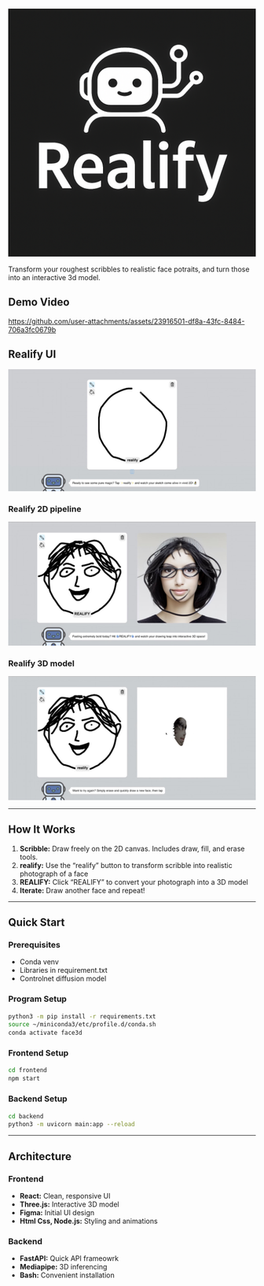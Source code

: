 ![Logo](./assets/logo.png)

Transform your roughest scribbles to realistic face potraits, and turn those into an interactive 3d model.


## Demo Video

https://github.com/user-attachments/assets/23916501-df8a-43fc-8484-706a3fc0679b

## Realify UI

![Realify Canvas UI](./assets/realify-ui.jpg)

### Realify 2D pipeline

![Vibe Draw 2D Canvas](./assets/realify-2d.jpg)

### Realify 3D model

![Vibe Draw 3D World](./assets/realify-3d.jpg)

---

## How It Works

1. **Scribble:** Draw freely on the 2D canvas. Includes draw, fill, and erase tools.
2. **realify:** Use the “realify” button to transform scribble into realistic photograph of a face  
3. **REALIFY:** Click “REALIFY” to convert your photograph into a 3D model  
4. **Iterate:** Draw another face and repeat!  

---

## Quick Start

### Prerequisites

- Conda venv
- Libraries in requirement.txt
- Controlnet diffusion model

### Program Setup
```bash
python3 -m pip install -r requirements.txt
source ~/miniconda3/etc/profile.d/conda.sh
conda activate face3d
```

### Frontend Setup

```bash
cd frontend
npm start
```

### Backend Setup

```bash
cd backend
python3 -m uvicorn main:app --reload
```

---
## Architecture

### Frontend
- **React:** Clean, responsive UI
- **Three.js:** Interactive 3D model  
- **Figma:** Initial UI design
- **Html Css, Node.js:** Styling and animations

### Backend
- **FastAPI:** Quick API frameowrk
- **Mediapipe:** 3D inferencing
- **Bash:** Convenient installation  



